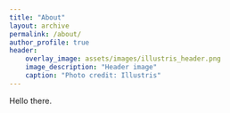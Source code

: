 ```yaml
---
title: "About"
layout: archive
permalink: /about/
author_profile: true
header:
    overlay_image: assets/images/illustris_header.png
    image_description: "Header image"
    caption: "Photo credit: Illustris"
---
```


Hello there.